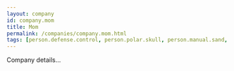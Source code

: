 ```yaml
---
layout: company
id: company.mom
title: Mom
permalink: /companies/company.mom.html
tags: [person.defense.control, person.polar.skull, person.manual.sand, person.distance.night, person.gym.promote, person.canyon.jar, person.memory.repeat, person.mention.corn, person.tube.daughter, person.source.paper, person.gesture.grocery, person.life.shine, person.blame.arrive, person.sport.supreme]
---
```


Company details...